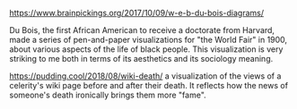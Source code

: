 https://www.brainpickings.org/2017/10/09/w-e-b-du-bois-diagrams/

Du Bois, the first African American to receive a doctorate from Harvard, made a series of pen-and-paper visualizations for "the World Fair" in 1900, about various aspects of the life of black people. This visualization is very striking to me both in terms of its aesthetics and its sociology meaning.

https://pudding.cool/2018/08/wiki-death/
a visualization of the views of a celerity's wiki page before and after their death. It reflects how the news of someone's death ironically brings them more "fame". 
